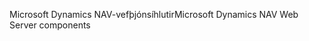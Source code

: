 <span data-ttu-id="a0037-101">Microsoft Dynamics NAV-vefþjónsíhlutir</span><span class="sxs-lookup"><span data-stu-id="a0037-101">Microsoft Dynamics NAV Web Server components</span></span>